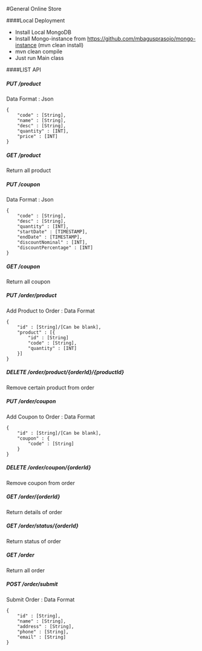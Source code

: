 #General Online Store

####Local Deployment

- Install Local MongoDB
- Install Mongo-instance from https://github.com/mbagusprasojo/mongo-instance (mvn clean install)
- mvn clean compile
- Just run Main class

####LIST API

##### PUT /product
Data Format : Json
````
{
    "code" : [String],
    "name" : [String],
    "desc" : [String],
    "quantity" : [INT],
    "price" : [INT]
}
````

##### GET /product
Return all product

##### PUT /coupon
Data Format : Json
````
{
    "code" : [String],
    "desc" : [String],
    "quantity" : [INT],
    "startDate" : [TIMESTAMP],
    "endDate" : [TIMESTAMP],
    "discountNominal" : [INT],
    "discountPercentage" : [INT]
}
````
##### GET /coupon
Return all coupon
 
##### PUT /order/product
Add Product to Order : Data Format
````
{
    "id" : [String]/[Can be blank],
    "product" : [{
        "id" : [String]
        "code" : [String],
        "quantity" : [INT]
    }]
}
````

##### DELETE /order/product/{orderId}/{productId}
Remove certain product from order

##### PUT /order/coupon
Add Coupon to Order : Data Format
````
{
    "id" : [String]/[Can be blank],
    "coupon" : {
        "code" : [String]
    }
}
````

##### DELETE /order/coupon/{orderId}
Remove coupon from order

##### GET /order/{orderId}
Return details of order

##### GET /order/status/{orderId}
Return status of order

##### GET /order
Return all order

##### POST /order/submit
Submit Order : Data Format
````
{
    "id" : [String],
    "name" : [String],
    "address" : [String],
    "phone" : [String],
    "email" : [String]
}
````